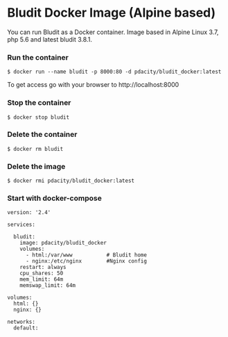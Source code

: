 # Bludit Docker Image (Alpine based)
You can run Bludit as a Docker container. Image based in Alpine Linux 3.7, php 5.6 and latest bludit 3.8.1. 


### Run the container

```
$ docker run --name bludit -p 8000:80 -d pdacity/bludit_docker:latest
```

To get access go with your browser to http://localhost:8000

### Stop the container

```
$ docker stop bludit
```

### Delete the container

```
$ docker rm bludit
```

### Delete the image

```
$ docker rmi pdacity/bludit_docker:latest
```

### Start with docker-compose

```
version: '2.4'

services:

  bludit:
    image: pdacity/bludit_docker
    volumes:
      - html:/var/www           # Bludit home
      - nginx:/etc/nginx        #Nginx config
    restart: always
    cpu_shares: 50
    mem_limit: 64m
    memswap_limit: 64m

volumes:
  html: {}
  nginx: {}

networks:
  default:
```

